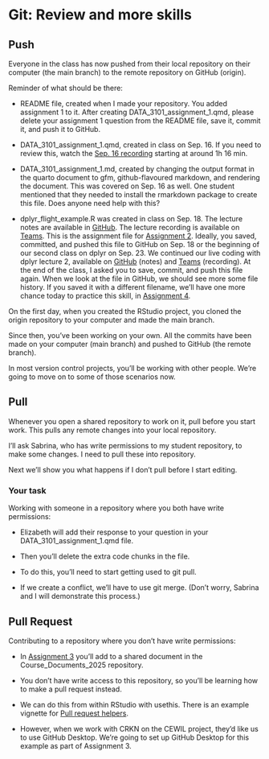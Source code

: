 # Git: Review and more skills


## Push

Everyone in the class has now pushed from their local repository on
their computer (the main branch) to the remote repository on GitHub
(origin).

Reminder of what should be there:

- README file, created when I made your repository. You added assignment
  1 to it. After creating DATA_3101_assignment_1.qmd, please delete your
  assignment 1 question from the README file, save it, commit it, and
  push it to GitHub.

- DATA_3101_assignment_1.qmd, created in class on Sep. 16. If you need
  to review this, watch the [Sep. 16
  recording](https://mountallison.sharepoint.com/sites/25FA_DATA_3101_A/Shared%20Documents/General/Recordings/Sep.%2016-20250916_095854-Meeting%20Recording.mp4?web=1&referrer=Teams.TEAMS-ELECTRON&referrerScenario=MeetingChicletGetLink.view)
  starting at around 1h 16 min.

- DATA_3101_assignment_1.md, created by changing the output format in
  the quarto document to gfm, github-flavoured markdown, and rendering
  the document. This was covered on Sep. 16 as well. One student
  mentioned that they needed to install the rmarkdown package to create
  this file. Does anyone need help with this?

- dplyr_flight_example.R was created in class on Sep. 18. The lecture
  notes are available in
  [GitHub](https://github.com/MtADATA3101/Course_Documents_2025/blob/main/lectures/DATA_3101_dplyr_pt1.md).
  The lecture recording is available on
  [Teams](https://mountallison.sharepoint.com/sites/25FA_DATA_3101_A/Shared%20Documents/General/Recordings/Sep%2018%20-%20dplyr-20250918_095829-Meeting%20Recording.mp4?web=1&referrer=Teams.TEAMS-ELECTRON&referrerScenario=MeetingChicletGetLink.view).
  This is the assignment file for [Assignment
  2](https://github.com/MtADATA3101/Course_Documents_2025/blob/main/Assignments/2_dplyr.md).
  Ideally, you saved, committed, and pushed this file to GitHub on
  Sep. 18 or the beginning of our second class on dplyr on Sep. 23. We
  continued our live coding with dplyr lecture 2, available on
  [GitHub](https://github.com/MtADATA3101/Course_Documents_2025/blob/main/lectures/DATA_3101_dplyr_pt2.md)
  (notes) and
  [Teams](https://mountallison.sharepoint.com/sites/25FA_DATA_3101_A/Shared%20Documents/General/Recordings/Sep%2023%20-%20dplyr%20part%202-20250923_095922-Meeting%20Recording%201.mp4?web=1&referrer=Teams.TEAMS-ELECTRON&referrerScenario=MeetingChicletGetLink.view)
  (recording). At the end of the class, I asked you to save, commit, and
  push this file again. When we look at the file in GitHub, we should
  see more some file history. If you saved it with a different filename,
  we’ll have one more chance today to practice this skill, in
  [Assignment
  4](https://github.com/MtADATA3101/Course_Documents_2025/blob/main/Assignments/4_dplyr_styler.md).

On the first day, when you created the RStudio project, you cloned the
origin repository to your computer and made the main branch.

Since then, you’ve been working on your own. All the commits have been
made on your computer (main branch) and pushed to GitHub (the remote
branch).

In most version control projects, you’ll be working with other people.
We’re going to move on to some of those scenarios now.

## Pull

Whenever you open a shared repository to work on it, pull before you
start work. This pulls any remote changes into your local repository.

I’ll ask Sabrina, who has write permissions to my student repository, to
make some changes. I need to pull these into repository.

Next we’ll show you what happens if I don’t pull before I start editing.

### Your task

Working with someone in a repository where you both have write
permissions:

- Elizabeth will add their response to your question in your
  DATA_3101_assignment_1.qmd file.

- Then you’ll delete the extra code chunks in the file.

- To do this, you’ll need to start getting used to git pull.

- If we create a conflict, we’ll have to use git merge. (Don’t worry,
  Sabrina and I will demonstrate this process.)

## Pull Request

Contributing to a repository where you don’t have write permissions:

- In [Assignment
  3](https://github.com/MtADATA3101/Course_Documents_2025/blob/main/Assignments/3_pull_request.md)
  you’ll add to a shared document in the Course_Documents_2025
  repository.

- You don’t have write access to this repository, so you’ll be learning
  how to make a pull request instead.

- We can do this from within RStudio with usethis. There is an example
  vignette for [Pull request
  helpers](https://usethis.r-lib.org/articles/pr-functions.html).

- However, when we work with CRKN on the CEWIL project, they’d like us
  to use GitHub Desktop. We’re going to set up GitHub Desktop for this
  example as part of Assignment 3.

## 
